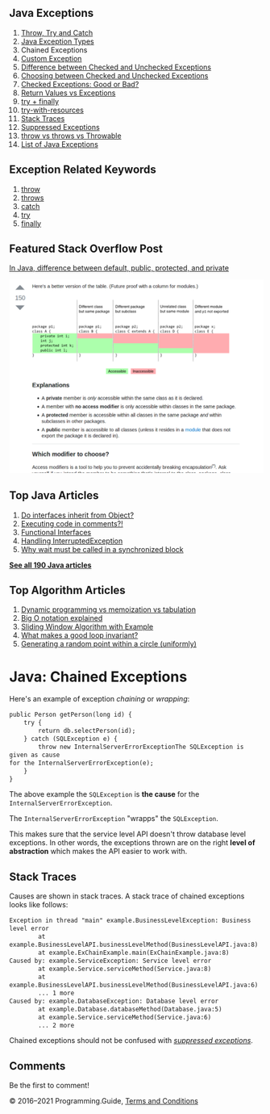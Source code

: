 



## Java Exceptions

1.  [Throw, Try and Catch](exceptions-throw-try-catch.html)
2.  [Java Exception Types](exception-types.html)
3.  Chained Exceptions
4.  [Custom Exception](custom-exception.html)
5.  [Difference between Checked and Unchecked Exceptions](difference-between-checked-and-unchecked-exceptions.html)
6.  [Choosing between Checked and Unchecked Exceptions](choosing-between-checked-and-unchecked-exceptions.html)
7.  [Checked Exceptions: Good or Bad?](checked-exceptions-good-or-bad.html)
8.  [Return Values vs Exceptions](return-values-vs-exceptions.html)
9.  [try + finally](try-finally.html)
10. [try-with-resources](try-with-resources.html)
11. [Stack Traces](stack-trace.html)
12. [Suppressed Exceptions](suppressed-exceptions.html)
13. [throw vs throws vs Throwable](throw-vs-throws-vs-throwable.html)
14. [List of Java Exceptions](list-of-java-exceptions.html)

## Exception Related Keywords

1.  [throw](throw.html)
2.  [throws](throws.html)
3.  [catch](catch.html)
4.  [try](try.html)
5.  [finally](finally.html)

## Featured Stack Overflow Post

[In Java, difference between default, public, protected, and private](https://stackoverflow.com/a/33627846/276052)

[<img src="../images/so-featured-33627846.png" alt="StackOverflow screenshot thumbnail" class="screenshot" />](https://stackoverflow.com/a/33627846/276052)



## Top Java Articles

1.  [Do interfaces inherit from Object?](do-interfaces-inherit-from-object.html)
2.  [Executing code in comments?!](executing-code-in-comments.html)
3.  [Functional Interfaces](functional-interfaces.html)
4.  [Handling InterruptedException](handling-interrupted-exceptions.html)
5.  [Why wait must be called in a synchronized block](why-wait-must-be-in-synchronized.html)

[**See all 190 Java articles**](index.html)

## Top Algorithm Articles

1.  [Dynamic programming vs memoization vs tabulation](../dynamic-programming-vs-memoization-vs-tabulation.html)
2.  [Big O notation explained](../big-o-notation-explained.html)
3.  [Sliding Window Algorithm with Example](../sliding-window-example.html)
4.  [What makes a good loop invariant?](../what-makes-a-good-loop-invariant.html)
5.  [Generating a random point within a circle (uniformly)](../random-point-within-circle.html)

# Java: Chained Exceptions

Here's an example of exception _chaining_ or _wrapping_:

    public Person getPerson(long id) {
        try {
            return db.selectPerson(id);
        } catch (SQLException e) {
            throw new InternalServerErrorExceptionThe SQLException is given as cause
    for the InternalServerErrorException(e);
        }
    }

The above example the `SQLException` is **the cause** for the `InternalServerErrorException`.

The `InternalServerErrorException` "wrapps" the `SQLException`.

This makes sure that the service level API doesn't throw database level exceptions. In other words, the exceptions thrown are on the right **level of abstraction** which makes the API easier to work with.

## Stack Traces

Causes are shown in stack traces. A stack trace of chained exceptions looks like follows:

    Exception in thread "main" example.BusinessLevelException: Business level error
            at example.BusinessLevelAPI.businessLevelMethod(BusinessLevelAPI.java:8)
            at example.ExChainExample.main(ExChainExample.java:8)
    Caused by: example.ServiceException: Service level error
            at example.Service.serviceMethod(Service.java:8)
            at example.BusinessLevelAPI.businessLevelMethod(BusinessLevelAPI.java:6)
            ... 1 more
    Caused by: example.DatabaseException: Database level error
            at example.Database.databaseMethod(Database.java:5)
            at example.Service.serviceMethod(Service.java:6)
            ... 2 more

Chained exceptions should not be confused with [_suppressed exceptions_](suppressed-exceptions.html).

## Comments

Be the first to comment!

© 2016–2021 Programming.Guide, [Terms and Conditions](../terms-and-conditions.html)
